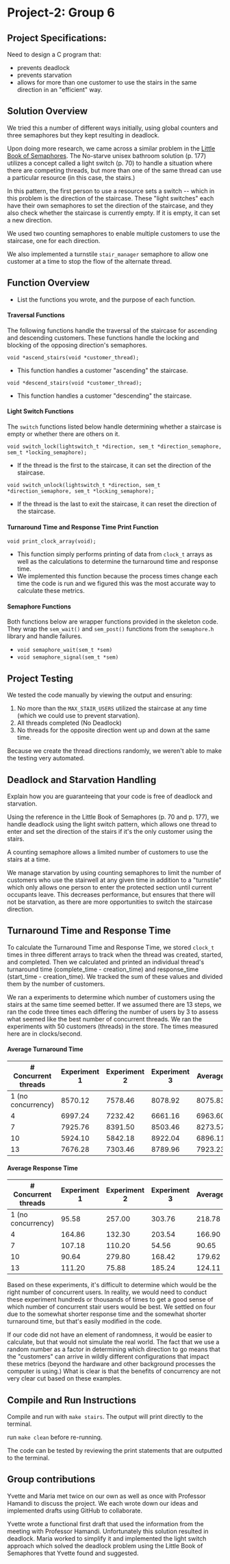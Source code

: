 # Project-2: Group 6

## Project Specifications:
Need to design a C program that:

- prevents deadlock
- prevents starvation
- allows for more than one customer to use the stairs in the same direction in an "efficient" way.

## Solution Overview
We tried this a number of different ways initially, using global counters and three semaphores but they kept resulting in deadlock.

Upon doing more research, we came across a similar problem in the [Little Book of Semaphores](https://greenteapress.com/semaphores/LittleBookOfSemaphores.pdf). The No-starve unisex bathroom solution (p. 177) utilizes a concept called a light switch (p. 70) to handle a situation where there are competing threads, but more than one of the same thread can use a particular resource (in this case, the stairs.)

In this pattern, the first person to use a resource sets a switch -- which in this problem is the direction of the staircase. These "light switches" each have their own semaphores to set the direction of the staircase, and they also check whether the staircase is currently empty. If it is empty, it can set a new
direction.

We used two counting semaphores to enable multiple customers to use the staircase, one for each direction. 

We also implemented a turnstile `stair_manager` semaphore to allow one customer at a time to stop the flow of the alternate thread.

## Function Overview
- List the functions you wrote, and the purpose of each function.

#### Traversal Functions
The following functions handle the traversal of the staircase for ascending
and descending customers. These functions handle the locking and blocking of 
the opposing direction's semaphores.

`void *ascend_stairs(void *customer_thread);`
- This function handles a customer "ascending" the staircase.

`void *descend_stairs(void *customer_thread);`

- This function handles a customer "descending" the staircase. 

#### Light Switch Functions
The `switch` functions listed below handle determining whether a staircase is empty or whether there are others on it.

`void switch_lock(lightswitch_t *direction, sem_t *direction_semaphore, sem_t *locking_semaphore);`
- If the thread is the first to the staircase, it can set the direction of the staircase.

`void switch_unlock(lightswitch_t *direction, sem_t *direction_semaphore, sem_t *locking_semaphore);`
- If the thread is the last to exit the staircase, it can reset the direction of the staircase.

#### Turnaround Time and Response Time Print Function
`void print_clock_array(void);`
- This function simply performs printing of data from `clock_t` arrays as well as the calculations to determine the turnaround time and response time. 
- We implemented this function because the process times change each time the code
is run and we figured this was the most accurate way to calculate these metrics.

#### Semaphore Functions
Both functions below are wrapper functions provided in the skeleton code. They 
wrap the `sem_wait()` and `sem_post()` functions from the `semaphore.h` library and handle failures.
- `void semaphore_wait(sem_t *sem)`
- `void semaphore_signal(sem_t *sem)`

## Project Testing
We tested the code manually by viewing the output and ensuring:
1) No more than the `MAX_STAIR_USERS` utilized the staircase at any time (which we could use to prevent starvation).
2) All threads completed (No Deadlock)
3) No threads for the opposite direction went up and down at the same time.

Because we create the thread directions randomly, we weren't able to make the testing very automated.

## Deadlock and Starvation Handling
Explain how you are guaranteeing that your code is free of deadlock and starvation.

Using the reference in the Little Book of Semaphores (p. 70 and p. 177), 
we handle deadlock using the light switch pattern, which allows one thread to enter and set the direction of the stairs if it's the only customer using the stairs. 

A counting semaphore allows a limited number of customers to use the stairs at a time. 

We manage starvation by using counting semaphores to limit the number of 
customers who use the stairwell at any given time in addition to a "turnstile" which only allows one person to enter the protected section until current occupants leave. This decreases performance, but ensures that there will not be starvation, as there are more opportunities to switch the staircase direction.

## Turnaround Time and Response Time
To calculate the Turnaround Time and Response Time, we stored `clock_t` times in three different arrays to track when the thread was created, started, and completed. Then we calculated and printed an individual thread's turnaround time (complete_time - creation_time) and response_time (start_time - creation_time). We tracked the sum of these values and divided them by the number of customers.

We ran a experiments to determine which number of customers using the stairs at the same time seemed better. If we assumed there are 13 steps, we ran the code three times each differing the number of users by 3 to assess what seemed like the best number of concurrent threads. We ran the experiments with 50 customers (threads) in the store. The times measured here are in clocks/second.

#### Average Turnaround Time

| # Concurrent threads | Experiment 1 | Experiment 2 | Experiment 3 | Average |
| -------------------- | ------------ | ------------ | ------------ | ------- |
| 1  (no concurrency)  | 8570.12      | 7578.46      | 8078.92      | 8075.83 |
| 4                    | 6997.24      | 7232.42      | 6661.16      | 6963.60 |
| 7                    | 7925.76      | 8391.50      | 8503.46      | 8273.57 |
| 10                   | 5924.10      | 5842.18      | 8922.04      | 6896.11 |
| 13                   | 7676.28      | 7303.46      | 8789.96      | 7923.23 |

#### Average Response Time

| # Concurrent threads | Experiment 1 | Experiment 2 | Experiment 3 | Average |
| -------------------- | ------------ | ------------ | ------------ | ------- |
| 1  (no concurrency)  | 95.58        | 257.00       | 303.76       | 218.78  |
| 4                    | 164.86       | 132.30       | 203.54       | 166.90  |
| 7                    | 107.18       | 110.20       | 54.56        | 90.65   |
| 10                   | 90.64        | 279.80       | 168.42       | 179.62  |
| 13                   | 111.20       | 75.88        | 185.24       | 124.11  |


Based on these experiments, it's difficult to determine which would be the right number of concurrent users. In reality, we would need to conduct these experiment hundreds or thousands of times to get a good sense of which number
of concurrent stair users would be best. We settled on four due to the somewhat shorter response time and the somewhat shorter turnaround time, but that's easily modified in the code. 

If our code did not have an element of randomness, it would be easier to calculate, but that would not simulate the real world. The fact that we use a random number as a factor in determining which direction to go means that the "customers" can arrive in wildly different configurations that impact these metrics (beyond the hardware and other background processes the computer is using.) What is clear is that the benefits of concurrency are not very clear cut based on these examples.


## Compile and Run Instructions

Compile and run with `make stairs`. The output will print directly to the terminal. 

run `make clean` before re-running.

The code can be tested by reviewing the print statements that are outputted to the terminal.

## Group contributions
Yvette and Maria met twice on our own as well as once with Professor Hamandi to discuss the project. We each wrote down our ideas and implemented drafts using GitHub to collaborate.

Yvette wrote a functional first draft that used the information from the meeting with Professor Hamandi. Unfortunately this solution resulted in deadlock. Maria worked to simplify it and implemented the light switch approach which solved the deadlock problem using the Little Book of Semaphores that Yvette found and suggested.
